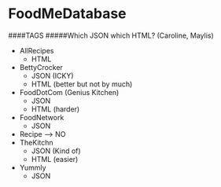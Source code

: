 # FoodMeDatabase
####TAGS
#####Which JSON which HTML? (Caroline, Maylis)
- AllRecipes
    - HTML
- BettyCrocker
    - JSON (ICKY)
    - HTML (better but not by much)
- FoodDotCom (Genius Kitchen)
    - JSON
    - HTML (harder)
- FoodNetwork
    - JSON
- Recipe --> NO
- TheKitchn
    - JSON (Kind of)
    - HTML (easier)
- Yummly
    - JSON
